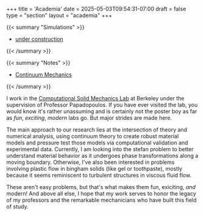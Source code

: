 +++
title = 'Academia'
date = 2025-05-03T09:54:31-07:00
draft = false
type = "section"
layout = "academia"
+++

{{< summary "Simulations" >}}
  <ul>
    <li><a href="simulations/construct/">under construction</a></li>
  </ul>
{{< /summary >}}

{{< summary "Notes" >}}
  <ul>
    <li><a href="notes/cmech/">Continuum Mechanics</a></li>
  </ul>
{{< /summary >}}

I work in the [Computational Solid Mechanics Lab](https://csml.berkeley.edu/) at Berkeley under the supervision of Professor Papadopoulos. If you have ever visited the lab, you would know it's rather unassuming and is certainly not the poster boy as far as *fun*, *exciting*, *modern* labs go. But major strides are made here.

The main approach to our research lies at the intersection of theory and numerical analysis, using continuum theory to create robust material models and pressure test those models via computational validation and experimental data. Currently, I am looking into the stefan problem to better understand material behavior as it undergoes phase transformations along a moving boundary. Otherwise, I've also been interested in problems involving plastic flow in bingham solids (like gel or toothpaste), mostly because it seems reminiscent to turbulent structures in viscous fluid flow. 

These aren't easy problems, but that's what makes them fun, exiciting, *and* modern! And above all else, I hope that my work serves to honor the legacy of my professors and the remarkable mechanicians who have built this field of study.